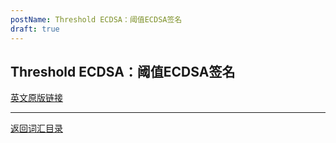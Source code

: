 ```yaml
---
postName: Threshold ECDSA：阈值ECDSA签名
draft: true
---
```

## Threshold ECDSA：阈值ECDSA签名



[英文原版链接](https://wiki.internetcomputer.org/wiki/Glossary)

---
[返回词汇目录](../glossary)